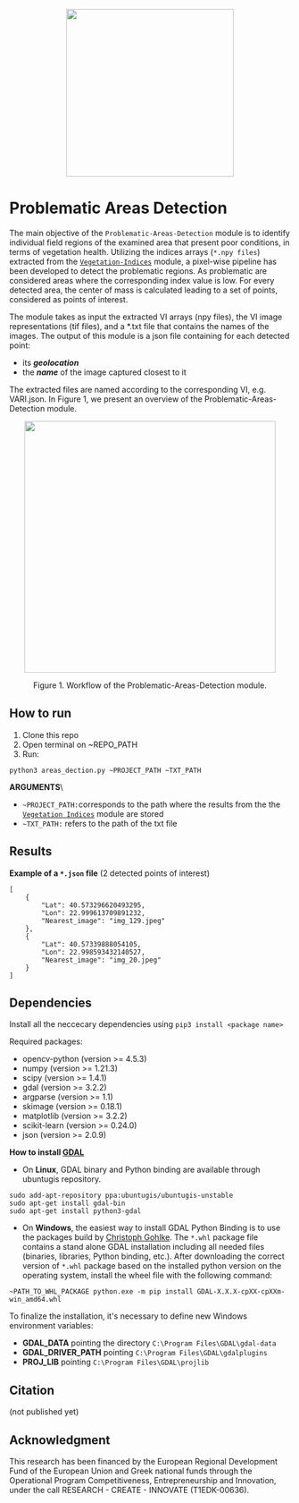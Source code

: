<p align="center">
<img src="https://user-images.githubusercontent.com/77329407/105342573-3040e900-5be9-11eb-92df-7c09392b1e0c.png" width="300" />
  
# Problematic Areas Detection
  
The main objective of the ```Problematic-Areas-Detection``` module is to identify individual field regions of the examined area that present poor conditions, in terms of vegetation  health. Utilizing the indices arrays (```*.npy files```) extracted from the [```Vegetation-Indices```](https://github.com/CoFly-Project/Vegetation-Indices/tree/cofly-branch) module, a pixel-wise pipeline has been developed to detect the problematic regions. As problematic are considered areas where the corresponding index value is low. For every detected area, the  center of mass is calculated leading to a set of points, considered as points of interest. 


Τhe module takes as input the extracted VI arrays (npy files), the VI image representations (tif files), and a *.txt file that contains the names of the images. <!--(utilized for stitching).-->The output of this module is a json file containing for each detected point:
  
* its __*geolocation*__
* the __*name*__ of the image captured closest to it
  
The extracted files are named according to the corresponding VI, e.g. VARI.json. In Figure 1, we present an overview of the Problematic-Areas-Detection module.
  
<p align="center">
<img src="https://user-images.githubusercontent.com/80779522/145773602-66576670-727a-491a-97bf-08aa2bfea2da.png" width="450" />
<figcaption align = "center"><p align="center">
  Figure 1. Workflow of the Problematic-Areas-Detection module. <!--The points of interest are displayed with blue color.--></figcaption>
</figure>
  

## How to run
  
1. Clone this repo
2. Open terminal on ~REPO_PATH
3. Run:
```
python3 areas_dection.py ~PROJECT_PATH ~TXT_PATH
```
**ARGUMEΝTS**\
* ```~PROJECT_PATH:```corresponds to the path where the results from the the [```Vegetation Indices```](https://github.com/CoFly-Project/Vegetation-Indices/tree/cofly-branch) module are stored
* ```~TXT_PATH:``` refers to the path of the txt file
  
## Results


<!--   <table >
   <tr align="center">
    <td><img src= "https://user-images.githubusercontent.com/80779522/137704570-c2febf14-7cae-437b-ae1b-6ffd44130445.png" align="center" width="210" height="180"/></td>
    <td><img src= "https://user-images.githubusercontent.com/80779522/137921109-bbd040d6-6a16-4d09-9e12-a7dc8d265dc5.png" align="center" width="210" height="180"/></td>
    <td><img src= "https://user-images.githubusercontent.com/80779522/137704566-7bde622c-1137-4841-9276-370c65ee663b.png" align="center" width="210" height="180"/></td>  
    <td><img src= "https://user-images.githubusercontent.com/80779522/137704559-f291824f-0d96-4568-acc8-46857197f6b6.png" align="center" width="210" height="180"/></td>
   </tr>   
   <tr align="center">
    <td>(a) VARI</td>
    <td>(b) GLI</td>   
    <td>(c) NGRDI</td>    
    <td>(d) NGBDI</td>
     </table>
     <figcaption align = "center"><p align="center">
  Figure 2. Detected points of interest (blue marks) for a set of different VIs.
    </figcaption> -->
  

  
     
**Example of a ```*.json``` file** (2 detected points of interest)
```
[
    {
        "Lat": 40.573296620493295,
        "Lon": 22.999613709891232,
        "Nearest_image": "img_129.jpeg"
    },
    {
        "Lat": 40.57339888054105,
        "Lon": 22.998593432140527,
        "Nearest_image": "img_20.jpeg"
    }
]
```

## Dependencies 
Install all the neccecary dependencies using ```pip3 install <package name>```

Required packages:
* opencv-python (version >= 4.5.3)
* numpy (version >= 1.21.3)
* scipy (version >= 1.4.1)
* gdal (version >= 3.2.2)
* argparse (version >= 1.1)
* skimage (version >= 0.18.1)
* matplotlib (version >= 3.2.2)
* scikit-learn (version >= 0.24.0)
* json (version >= 2.0.9)


**How to install [GDAL](https://gdal.org)**
* On **Linux**, GDAL binary and Python binding are available through ubuntugis repository. 
  
```
sudo add-apt-repository ppa:ubuntugis/ubuntugis-unstable
sudo apt-get install gdal-bin
sudo apt-get install python3-gdal
```
  
  
* On **Windows**, the easiest way to install GDAL Python Binding is to use the packages build by [Christoph Gohlke](https://www.lfd.uci.edu/~gohlke/pythonlibs/#gdal). The ```*.whl``` package file contains a stand alone GDAL installation including all needed files (binaries, libraries, Python binding, etc.). After downloading the correct version of ```*.whl``` package based on the installed python version on the operating system, install the wheel file with the following command:

```
~PATH_TO_WHL_PACKAGE python.exe -m pip install GDAL-X.X.X-cpXX-cpXXm-win_amd64.whl
```
  
To finalize the installation, it's necessary to define new Windows environment variables:
* **GDAL_DATA** pointing the directory ```C:\Program Files\GDAL\gdal-data```
* **GDAL_DRIVER_PATH** pointing ```C:\Program Files\GDAL\gdalplugins```
* **PROJ_LIB** pointing ```C:\Program Files\GDAL\projlib```


## Citation
(not published yet)

## Acknowledgment
This research has been financed by the European Regional Development Fund of the European Union and Greek national funds through the Operational Program Competitiveness, Entrepreneurship and Innovation, under the call RESEARCH - CREATE - INNOVATE (T1EDK-00636).
